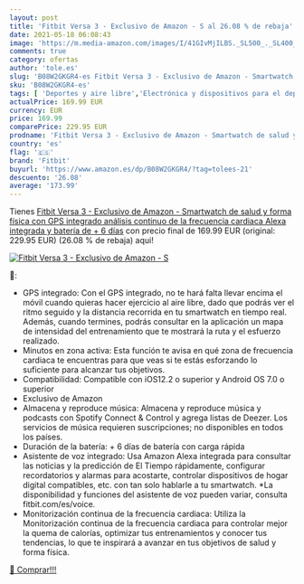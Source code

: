 ```yaml
---
layout: post
title: 'Fitbit Versa 3 - Exclusivo de Amazon - S al 26.08 % de rebaja'
date: 2021-05-18 06:08:43
image: 'https://m.media-amazon.com/images/I/41GIvMjILBS._SL500_._SL400_.jpg'
comments: true
category: ofertas
author: 'tole.es'
slug: 'B08W2GKGR4-es Fitbit Versa 3 - Exclusivo de Amazon - Smartwatch de salud...'
sku: 'B08W2GKGR4-es'
tags: [ 'Deportes y aire libre','Electrónica y dispositivos para el deporte','Monitores de actividad','alexa','fitbit', ]
actualPrice: 169.99 EUR
currency: EUR
price: 169.99
comparePrice: 229.95 EUR
prodname: 'Fitbit Versa 3 - Exclusivo de Amazon - Smartwatch de salud y forma física con GPS integrado  análisis continuo de la frecuencia cardiaca  Alexa integrada y batería de + 6 días'
country: 'es'
flag: '🇪🇸'
brand: 'Fitbit'
buyurl: 'https://www.amazon.es/dp/B08W2GKGR4/?tag=tolees-21'
descuento: '26.08'
average: '173.99'
---
```


Tienes [Fitbit Versa 3 - Exclusivo de Amazon - Smartwatch de salud y forma física con GPS integrado  análisis continuo de la frecuencia cardiaca  Alexa integrada y batería de + 6 días](https://www.amazon.es/dp/B08W2GKGR4/?tag=tolees-21) con precio final de  169.99 EUR (original: 229.95 EUR) (26.08 %  de rebaja) aqui!

[![Fitbit Versa 3 - Exclusivo de Amazon - S](https://m.media-amazon.com/images/I/41GIvMjILBS._SL500_._SL400_.jpg)](https://www.amazon.es/dp/B08W2GKGR4/?tag=tolees-21)

🔎:

- GPS integrado: Con el GPS integrado, no te hará falta llevar encima el móvil cuando quieras hacer ejercicio al aire libre, dado que podrás ver el ritmo seguido y la distancia recorrida en tu smartwatch en tiempo real. Además, cuando termines, podrás consultar en la aplicación un mapa de intensidad del entrenamiento que te mostrará la ruta y el esfuerzo realizado.
- Minutos en zona activa: Esta función te avisa en qué zona de frecuencia cardiaca te encuentras para que veas si te estás esforzando lo suficiente para alcanzar tus objetivos.
- Compatibilidad: Compatible con iOS12.2 o superior y Android OS 7.0 o superior
- Exclusivo de Amazon
- Almacena y reproduce música: Almacena y reproduce música y podcasts con Spotify Connect & Control y agrega listas de Deezer. Los servicios de música requieren suscripciones; no disponibles en todos los países.
- Duración de la batería: + 6 días de batería con carga rápida
- Asistente de voz integrado: Usa Amazon Alexa integrada para consultar las noticias y la predicción de El Tiempo rápidamente, configurar recordatorios y alarmas para acostarte, controlar dispositivos de hogar digital compatibles, etc. con tan solo hablarle a tu smartwatch. *La disponibilidad y funciones del asistente de voz pueden variar, consulta fitbit.com/es/voice.
- Monitorización continua de la frecuencia cardiaca: Utiliza la Monitorización continua de la frecuencia cardiaca para controlar mejor la quema de calorías, optimizar tus entrenamientos y conocer tus tendencias, lo que te inspirará a avanzar en tus objetivos de salud y forma física.

[🛒 Comprar!!!](https://www.amazon.es/dp/B08W2GKGR4/?tag=tolees-21)
